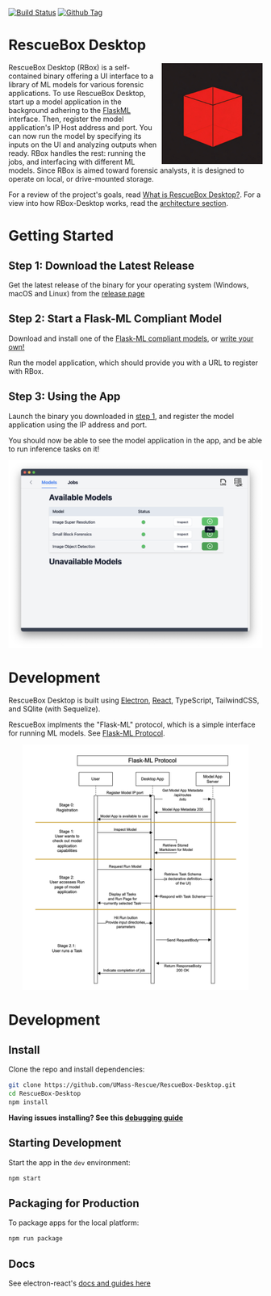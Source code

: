 [![Build Status][github-actions-status]][github-actions-url]
[![Github Tag][github-tag-image]][github-tag-url]

# RescueBox Desktop

<img align="right" width="200" src="./docs/icon.png" width="200" />

RescueBox Desktop (RBox) is a self-contained binary offering a UI interface to a library of ML models for various forensic applications. To use RescueBox Desktop, start up a model application in the background adhering to the [FlaskML](https://umass-rescue.github.io/Flask-ML/materials/guides/examples) interface. Then, register the model application's IP Host address and port. You can now run the model by specifying its inputs on the UI and analyzing outputs when ready. RBox handles the rest: running the jobs, and interfacing with different ML models. Since RBox is aimed toward forensic analysts, it is designed to operate on local, or drive-mounted storage.

For a review of the project's goals, read [What is RescueBox Desktop?](./docs/what-is-rescuebox-desktop.md). For a view into how RBox-Desktop works, read the [architecture section](#architecture).

# Getting Started

## Step 1: Download the Latest Release

Get the latest release of the binary for your operating system (Windows, macOS and Linux) from the [release page](https://github.com/UMass-Rescue/RescueBox-Desktop/releases)

## Step 2: Start a Flask-ML Compliant Model

Download and install one of the [Flask-ML compliant models](https://umass-rescue.github.io/Flask-ML/materials/guides/examples), or [write your own!](https://umass-rescue.github.io/Flask-ML/materials/guides/getting-started)

Run the model application, which should provide you with a URL to register with RBox.

## Step 3: Using the App

Launch the binary you downloaded in [step 1](#step-1-download-the-latest-release), and register the model application using the IP address and port.

You should now be able to see the model application in the app, and be able to run inference tasks on it!

![](./docs/ui-screenshot.png)

# Development

RescueBox Desktop is built using [Electron](https://www.electronjs.org/), [React](https://reactjs.org/), TypeScript, TailwindCSS, and SQlite (with Sequelize).

RescueBox implments the "Flask-ML" protocol, which is a simple interface for running ML models. See [Flask-ML Protocol](./docs/FlaskML-Protocol-Sequence-Diagram.png).

<p align="center">
  <img src="./docs/FlaskML-Protocol-Sequence-Diagram.png" width="450" />
</p>


# Development

## Install

Clone the repo and install dependencies:

```bash
git clone https://github.com/UMass-Rescue/RescueBox-Desktop.git
cd RescueBox-Desktop
npm install
```

**Having issues installing? See this [debugging guide](https://github.com/electron-react-boilerplate/electron-react-boilerplate/issues/400)**

## Starting Development

Start the app in the `dev` environment:

```bash
npm start
```

## Packaging for Production

To package apps for the local platform:

```bash
npm run package
```

## Docs

See electron-react's [docs and guides here](https://electron-react-boilerplate.js.org/docs/installation)

[github-actions-status]: https://github.com/UMass-Rescue/RescueBox-Desktop/actions/workflows/test.yml/badge.svg?branch=main
[github-actions-url]: https://github.com/UMass-Rescue/RescueBox-Desktop/actions/workflows/test.yml
[github-tag-image]: https://img.shields.io/github/tag/UMass-Rescue/RescueBox-Desktop.svg?label=version
[github-tag-url]: https://github.com/UMass-Rescue/RescueBox-Desktop/releases/latest
